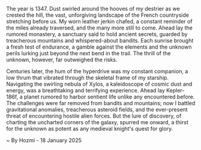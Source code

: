 
The year is 1347.  Dust swirled around the hooves of my destrier as we crested the hill, the vast, unforgiving landscape of the French countryside stretching before us.  My worn leather jerkin chafed, a constant reminder of the miles already traversed, and the many more still to come.  Ahead lay the rumored monastery, a sanctuary said to hold ancient secrets, guarded by treacherous mountains and whispered-about bandits.  Each sunrise brought a fresh test of endurance, a gamble against the elements and the unknown perils lurking just beyond the next bend in the trail.  The thrill of the unknown, however, far outweighed the risks.


Centuries later, the hum of the hyperdrive was my constant companion, a low thrum that vibrated through the skeletal frame of my starship.  Navigating the swirling nebula of Xylos, a kaleidoscope of cosmic dust and energy, was a breathtaking and terrifying experience.  Ahead lay Kepler-186f, a planet rumored to harbor sentient life unlike any encountered before. The challenges were far removed from bandits and mountains; now I battled gravitational anomalies, treacherous asteroid fields, and the ever-present threat of encountering hostile alien forces. But the lure of discovery, of charting the uncharted corners of the galaxy, spurred me onward, a thirst for the unknown as potent as any medieval knight's quest for glory.

~ By Hozmi - 18 January 2025
